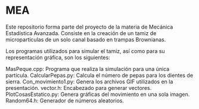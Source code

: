 # MEA

Este repositorio forma parte del proyecto de la materia de Mecánica Estadística Avanzada. Consiste en la creación de un tamiz de micropartículas de un solo canal basado en trampas Brownianas.

Los programas utilizados para simular el tamiz, así como para su representación gráfica, son los siguientes:

MasPeque.cpp: Programa que realiza la simulación para una única partícula.
CalcularPepas.py: Calcula el número de pepas para los dientes de sierra.
Con_movimiento1.py: Genera los archivos GIF utilizados en la presentación.
vector.h: Encabezado para generar vectores.
PlotCosasEstatico.py: Genera gráficas del movimiento en una sola imagen.
Random64.h: Generador de números aleatorios.
